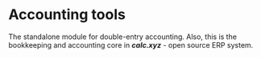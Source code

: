 # Accounting tools

The standalone module for double-entry accounting. 
Also, this is the bookkeeping and accounting core in ***calc.xyz*** - open source ERP system.
